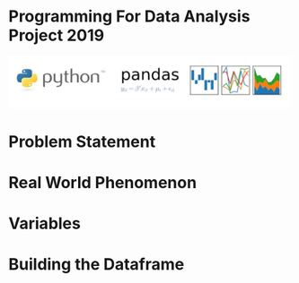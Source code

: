 # Programming For Data Analysis Project 2019

![Image](Images/pythonpandas.JPG "Image")

# Problem Statement

# Real World Phenomenon 

# Variables

# Building the Dataframe

